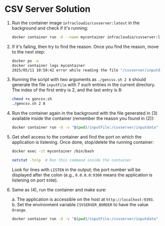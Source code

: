 # CSV Server Solution

1. Run the container image `infracloudio/csvserver:latest` in the background and check if it's running:

    ```bash
    docker container run -d --name mycontainer infracloudio/csvserver:latest 
    ```

2. If it's failing, then try to find the reason. Once you find the reason, move to the next step:

    ```bash
    docker ps -a
    docker container logs mycontainer
    2025/05/11 10:58:42 error while reading the file "/csvserver/inputdata": read /csvserver/inputdata: no such file or directory
    ```

3. Running the script with two arguments as `./gencsv.sh 2 8` should generate the file `inputFile` with 7 such entries in the current directory. The index of the first entry is 2, and the last entry is 8:

    ```bash
    chmod +x gencsv.sh
    ./gencsv.sh 2 8
    ```

4. Run the container again in the background with the file generated in (3) available inside the container (remember the reason you found in (2)):

    ```bash
    docker container run -d -v "$(pwd)/inputFile:/csvserver/inputdata" --name mycontainer infracloudio/csvserver:latest
    ```

5. Get shell access to the container and find the port on which the application is listening. Once done, stop/delete the running container:

    ```bash
    docker exec -it mycontainer /bin/bash

    netstat -tnlp  # Run this command inside the container
    ```

    Look for lines with `LISTEN` in the output; the port number will be displayed after the colon (e.g., `0.0.0.0:9300` means the application is listening on port `9300`).

6. Same as (4), run the container and make sure:

    a. The application is accessible on the host at `http://localhost:9393`.  
    b. Set the environment variable `CSVSERVER_BORDER` to have the value `Orange`.

    ```bash
    docker container run -d -v "$(pwd)/inputFile:/csvserver/inputdata" -p 9393:9300 -e CSVSERVER_BORDER=Orange --name mycontainer infracloudio/csvserver:latest
    ```